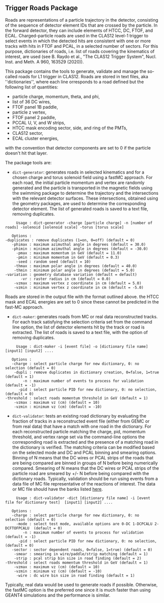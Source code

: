 ## Trigger Roads Package

Roads are representations of a particle trajectory in the detector, consisting of the sequence of detector element IDs that are crossed by the particle. In the forward detector, they can include elements of HTCC, DC, FTOF, and ECAL. Charged-particle roads are used in the CLAS12 level-1 trigger to select events in which the detected hits are consistent with one or more tracks with hits in FTOF and PCAL, in a selected number of sectors. For this purpose, dictionaries of roads, i.e. list of roads covering the kinematics of interest, are used (see B. Raydo et al., "The CLAS12 Trigger System", Nucl. Inst. and Meth. A 960, 163529 (2020)).

This package contains the tools to generate, validate and manage the so-called roads for L1 trigger in CLAS12. Roads are stored in text files, aka ''dictionaries'', where each line orresponds to a road defined but the following list of quantities:
* particle charge, momentum, theta, and phi,
* list of 36 DC wires,
* FTOF panel 1B paddle,
* particle z vertex,
* FTOF panel 2 paddle,
* PCCAL U, V, and W strips,
* HTCC mask encoding sector, side, and ring of the PMTs,
* CLAS12 sector,
* ECAL cluster energies,


with the convention that detector components are set to 0 if the particle doesn't hit that layer.

The package tools are:

- ```dict-generator```: generates roads in selected kinematics and for a chosen charge and torus solenoid field using a fastMC approach. For each road, the initial particle momentum and vertex are randomly generated and the particle is transported in the magnetic fields using the swimming package to determine the trajectory and the intersections with the relevant detector surfaces. These intersections, obtained using the geometry packages, are used to determine the corresponding detector element. The list of generated roads is saved to a text file, removing duplicates. 

```
     Usage : dict-generator -charge [particle charge] -n [number of roads] -solenoid [solenoid scale] -torus [torus scale]
     
   Options :
-duplicates : remove duplicates (1=on, 0=off) (default = 0)
   -phimax : maximum azimuthal angle in degrees (default = 30.0)
   -phimin : minimum azimuthal angle in degrees (default = -30.0)
     -pmax : maximum momentum in GeV (default = 11.0)
     -pmin : minimum momentum in GeV (default = 0.3)
     -seed : random seed (default = 10)
    -thmax : maximum polar angle in degrees (default = 40.0)
    -thmin : minimum polar angle in degrees (default = 5.0)
-variation : geometry database variation (default = default)
       -vr : raster radius in cm (default = 0.0)
    -vzmax : maximum vertex z coordinate in cm (default = 5.0)
    -vzmin : minimum vertex z coordinate in cm (default = -5.0)
```
Roads are stored in the output file with the format outlined above. the HTCC mask and ECAL energies are set to 0 since these cannot be predicted in the fast-MC approach.

- ```dict-maker```: generates roads from MC or real data reconstructed tracks. For each track satisfying the selection criteria set from the command line option, the list of detector elements hit by the track or road is extracted. The list of roads is saved to a text file, with the option of removing duplicates.
```
     Usage : dict-maker -i [event file] -o [dictionary file name]  [input1] [input2] ....

   Options :
   -charge : select particle charge for new dictionary, 0: no selection (default = 0)
    -dupli : remove duplicates in dictionary creation, 0=false, 1=true (default = 1)
        -n : maximum number of events to process for validation (default = -1)
      -pid : select particle PID for new dictionary, 0: no selection, (default = 0)
-threshold : select roads momentum threshold in GeV (default = 1)
    -vzmax : maximum vz (cm) (default = 10)
    -vzmin : minimum vz (cm) (default = -10)
```    
- ```dict-validator```: tests an existing road dictionary by evaluating the fraction of tracks in a reconstructed event file (either from GEMC or from real data) that have a match with one road in the dictionary. For each reconstructed particle matching the charge, pid, momentum threshold, and vertex range set via the command-line options the corresponding road is extracted and the presence of a matching road in the dictionary is verified. The matching criteria can be modified based on the selected mode and DC and PCAL binning and smearing options. Binning of N means that the DC wires or PCAL strips of the roads that are being compared are binned in groups of N before being numerically compared. Smearing of N means that the DC wires or PCAL strips of the particle road are smeared by +/- N before being compared with the dictionary roads. Typically, validation should be run using events from a data file of MC file representative of the reactions of interest. The data or MC file should have the banks listed [here](https://github.com/raffaelladevita/clas12-offline-software/blob/development/common-tools/clas-analysis/src/main/java/org/jlab/analysis/roads/Road.java#L90-L121).
```
     Usage : dict-validator -dict [dictionary file name] -i [event file for dictionary test]  [input1] [input2] ....

   Options :
   -charge : select particle charge for new dictionary, 0: no selection (default = 0)
     -mode : select test mode, available options are 0-DC 1-DCPCALU 2-DCFTOFPCALU  (default = 0)
        -n : maximum number of events to process for validation (default = -1)
      -pid : select particle PID for new dictionary, 0: no selection, (default = 0)
   -sector : sector dependent roads, 0=false, 1=true) (default = 0)
    -smear : smearing in wire/paddle/strip matching (default = 1)
    -strip : pcal strip bin size in road finding (default = 2)
-threshold : select roads momentum threshold in GeV (default = 1)
    -vzmax : maximum vz (cm) (default = 10)
    -vzmin : minimum vz (cm) (default = -10)
     -wire : dc wire bin size in road finding (default = 1)
```

Typically, real data would be used to generate roads if possible. Otherwise, the fastMC option is the preferred one since it is much faster than using GEANT4 simulations and the performance is similar.
